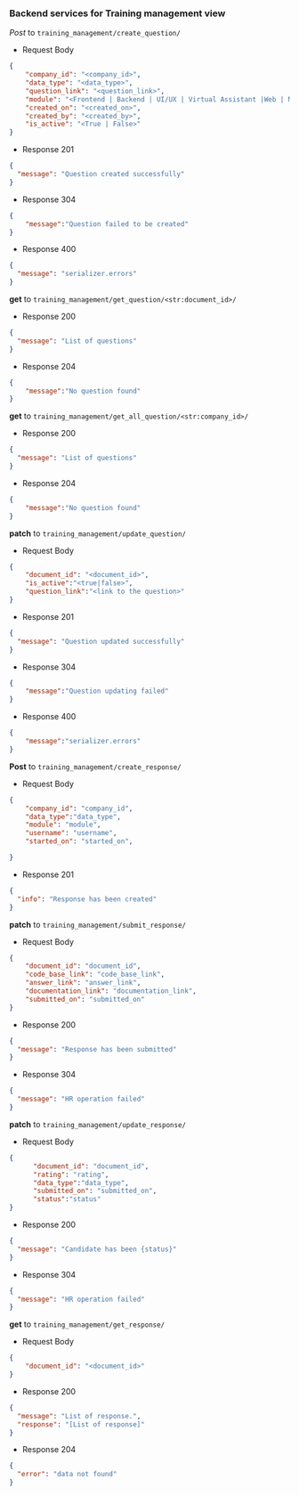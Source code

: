 ### Backend services for Training management view

_Post_ to `training_management/create_question/`

- Request Body

```json
{
    "company_id": "<company_id>",
    "data_type": "<data_type>",
    "question_link": "<question_link>",
    "module": "<Frontend | Backend | UI/UX | Virtual Assistant |Web | Mobile>",
    "created_on": "<created_on>",
    "created_by": "<created_by>",
    "is_active": "<True | False>"
}
```

- Response 201

```json
{
  "message": "Question created successfully"
}
```

- Response 304

```json
{
    "message":"Question failed to be created"
}
```

- Response 400

```json
{
  "message": "serializer.errors"
}
```

__get__ to `training_management/get_question/<str:document_id>/`

- Response 200

```json
{
  "message": "List of questions"
}
```

- Response 204

```json
{
    "message":"No question found"
}
```

__get__ to `training_management/get_all_question/<str:company_id>/`

- Response 200

```json
{
  "message": "List of questions"
}
```

- Response 204

```json
{
    "message":"No question found"
}
```


__patch__ to `training_management/update_question/`

- Request Body

```json
{
    "document_id": "<document_id>",
    "is_active":"<true|false>",
    "question_link":"<link to the question>"
}
```

- Response 201

```json
{
  "message": "Question updated successfully"
}
```

- Response 304

```json
{
    "message":"Question updating failed"
}
```
- Response 400

```json
{
    "message":"serializer.errors"
}
```

__Post__ to `training_management/create_response/`

- Request Body

```json
{
    "company_id": "company_id",
    "data_type":"data_type",
    "module": "module",
    "username": "username",
    "started_on": "started_on",

}
```

- Response 201

```json
{
  "info": "Response has been created"
}
```



__patch__ to `training_management/submit_response/`

- Request Body

```json
{
    "document_id": "document_id",
    "code_base_link": "code_base_link",
    "answer_link": "answer_link",
    "documentation_link": "documentation_link",
    "submitted_on": "submitted_on"
}
```

- Response 200

```json
{
  "message": "Response has been submitted"
}
```
- Response 304

```json
{
  "message": "HR operation failed"
}
```


__patch__ to `training_management/update_response/`

- Request Body

```json
{
      "document_id": "document_id",
      "rating": "rating",
      "data_type":"data_type",
      "submitted_on": "submitted_on",
      "status":"status"
}
```

- Response 200

```json
{
  "message": "Candidate has been {status}"
}
```
- Response 304

```json
{
  "message": "HR operation failed"
}
```

__get__ to `training_management/get_response/`

- Request Body

```json
{
    "document_id": "<document_id>"
}
```

- Response 200

```json
{
  "message": "List of response.",
  "response": "[List of response]"
}
```
- Response 204

```json
{
  "error": "data not found"
}
```